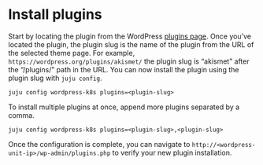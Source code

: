 # Install plugins

Start by locating the plugin from the WordPress [plugins page](https://wordpress.org/plugins/).
Once you’ve located the plugin, the plugin slug is the name of the plugin from the URL of the
selected theme page. For example, `https://wordpress.org/plugins/akismet/` the plugin slug is
“akismet” after the “/plugins/” path in the URL. You can now install the plugin using the plugin
slug with `juju config`.

```
juju config wordpress-k8s plugins=<plugin-slug>
```

To install multiple plugins at once, append more plugins separated by a comma.

```
juju config wordpress-k8s plugins=<plugin-slug>,<plugin-slug>
```

Once the configuration is complete, you can navigate to `http://<wordpress-unit-ip>/wp-admin/plugins.php` to
verify your new plugin installation.
